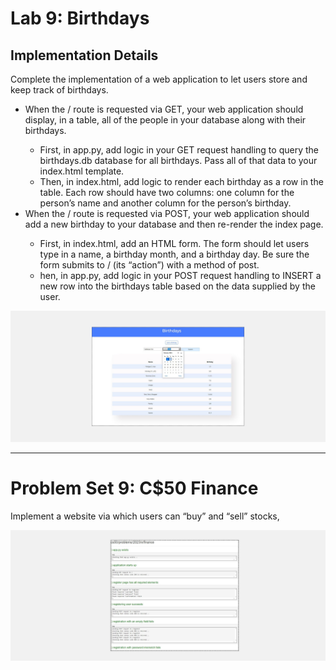 <h1>Lab 9: Birthdays</h1>
<h2>Implementation Details</h2>
<p>Complete the implementation of a web application to let users store and keep track of birthdays.</p>
<ul>
  <li>When the / route is requested via GET, your web application should display, in a table, all of the people in your database along with their birthdays.</li>
  <ul>
    <li>First, in app.py, add logic in your GET request handling to query the birthdays.db database for all birthdays. Pass all of that data to your index.html template.
</li>
    <li>Then, in index.html, add logic to render each birthday as a row in the table. Each row should have two columns: one column for the person’s name and another column for the person’s birthday.</li>
  </ul>


  <li>When the / route is requested via POST, your web application should add a new birthday to your database and then re-render the index page.</li>
  <ul>
    <li>First, in index.html, add an HTML form. The form should let users type in a name, a birthday month, and a birthday day. Be sure the form submits to / (its “action”) with a method of post.
</li>
    <li>hen, in app.py, add logic in your POST request handling to INSERT a new row into the birthdays table based on the data supplied by the user.</li>
  </ul>

</ul>


<img src="img/1.png">

---

<h1>Problem Set 9: C$50 Finance</h1>
<p>Implement a website via which users can “buy” and “sell” stocks,</p>

<img src="img/2.png">
